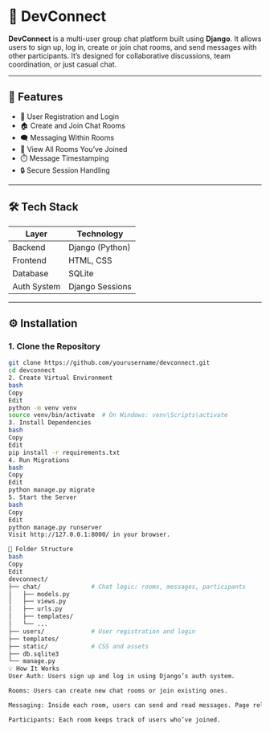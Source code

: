# 💬 DevConnect

**DevConnect** is a multi-user group chat platform built using **Django**. It allows users to sign up, log in, create or join chat rooms, and send messages with other participants. It’s designed for collaborative discussions, team coordination, or just casual chat.

---

## 🚀 Features

- 👤 User Registration and Login
- 🏠 Create and Join Chat Rooms
- 🗨️ Messaging Within Rooms
- 👥 View All Rooms You’ve Joined
- ⏱️ Message Timestamping
- 🔒 Secure Session Handling

---

## 🛠️ Tech Stack

| Layer        | Technology       |
|--------------|------------------|
| Backend      | Django (Python)  |
| Frontend     | HTML, CSS        |
| Database     | SQLite           |
| Auth System  | Django Sessions  |

---

## ⚙️ Installation

### 1. Clone the Repository
```bash
git clone https://github.com/yourusername/devconnect.git
cd devconnect
2. Create Virtual Environment
bash
Copy
Edit
python -m venv venv
source venv/bin/activate  # On Windows: venv\Scripts\activate
3. Install Dependencies
bash
Copy
Edit
pip install -r requirements.txt
4. Run Migrations
bash
Copy
Edit
python manage.py migrate
5. Start the Server
bash
Copy
Edit
python manage.py runserver
Visit http://127.0.0.1:8000/ in your browser.

🧩 Folder Structure
bash
Copy
Edit
devconnect/
├── chat/              # Chat logic: rooms, messages, participants
│   ├── models.py
│   ├── views.py
│   ├── urls.py
│   ├── templates/
│   └── ...
├── users/             # User registration and login
├── templates/
├── static/            # CSS and assets
├── db.sqlite3
└── manage.py
💡 How It Works
User Auth: Users sign up and log in using Django’s auth system.

Rooms: Users can create new chat rooms or join existing ones.

Messaging: Inside each room, users can send and read messages. Page reloads handle updates.

Participants: Each room keeps track of users who’ve joined.
